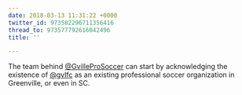 ```yaml
---
date: 2018-03-13 11:31:22 +0000
twitter_id: 973582296711356416
thread_to: 973577792616042496
title: ''

---
```

The team behind [@GvilleProSoccer](https://twitter.com/GvilleProSoccer) can start by acknowledging the existence of [@gvlfc](https://twitter.com/gvlfc) as an existing professional soccer organization in Greenville, or even in SC.
